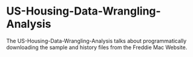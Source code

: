 # US-Housing-Data-Wrangling-Analysis

The US-Housing-Data-Wrangling-Analysis talks about programmatically downloading the sample and history files from the Freddie Mac Website.

